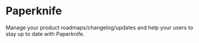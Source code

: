 # Paperknife

Manage your product roadmaps/changelog/updates and help your users to stay up to date with Paperknife.
